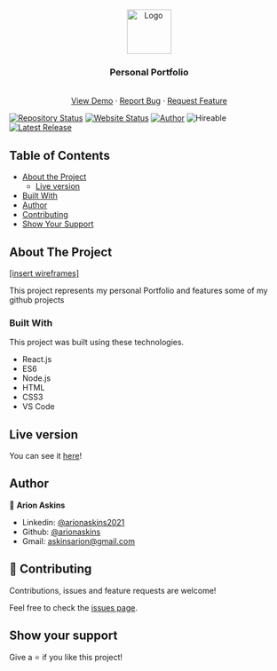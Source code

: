 
<!-- PROJECT LOGO -->
<br />
<p align="center">
  <a href="https://github.com/arionaskins/arionaskins.github.io/">
    <img src="public/images/logo192.png" alt="Logo" width="80" height="80">
  </a>

  <h3 align="center">Personal Portfolio</h3>

  <p align="center">
    <br />
    <a href="https://www.arionaskins.github.io/">View Demo</a>
    ·
    <a href="https://arionaskins/arionaskins.github.io/issues">Report Bug</a>
    ·
    <a href="https://github.com/arionaskins/arionaskins.github.io/issues">Request Feature</a>

[![Repository Status](https://img.shields.io/badge/Repository%20Status-Maintained-dark%20green.svg)](https://github.com/arionaskins/arionaskins.github.io)
[![Website Status](https://img.shields.io/badge/Website%20Status-Online-green)](https://arionaskins.github.io)
[![Author](https://img.shields.io/badge/Author-Arion%20M.%20Askins-blue.svg)](https://www.linkedin.com/in/arionaskins2021/)
![Hireable](https://cdn.rawgit.com/hiendv/hireable/master/styles/default/yes.svg)
[![Latest Release](https://img.shields.io/badge/Latest%20Release-5%20May%202021-yellow.svg)](https://github.com/arionaskins/arionaskins.github.io/commit/master)
  
  </p>
</p>

<!-- TABLE OF CONTENTS -->
## Table of Contents

* [About the Project](#about-the-project)
  * [Live version](#version)
* [Built With](#built-with)
* [Author](#author)
* [Contributing](#contribute)
* [Show Your Support](#show-your-support)


<!-- ABOUT THE PROJECT -->
## About The Project

[[insert wireframes]](https://)

This project represents my personal Portfolio and features some of my github projects

### Built With
This project was built using these technologies.
* React.js
* ES6
* Node.js
* HTML
* CSS3
* VS Code

<!-- LIVE VERSION -->
## <a id='version'>Live version</a>

You can see it [here](https://www.arionaskins.github.io/)!

<!-- CONTACT -->
## Author
👤 <b>Arion Askins</b>

- Linkedin: [@arionaskins2021](https://linkedin.com/in/arionaskins2021)
- Github: [@arionaskins](https://github.com/arionaskins)
- Gmail: askinsarion@gmail.com

## :handshake: <a id='contribute'>Contributing</a>
Contributions, issues and feature requests are welcome!

Feel free to check the [issues page](https://github.com/arionaskins/arionaskins.github.io/issues).

## Show your support

Give a :star: if you like this project!

